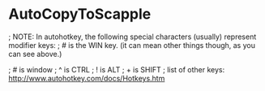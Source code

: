 # AutoCopyToScapple
; NOTE: In autohotkey, the following special characters (usually) represent modifier keys:
; # is the WIN key. (it can mean other things though, as you can see above.)

; # is window
; ^ is CTRL
; ! is ALT
; + is SHIFT
; list of other keys: http://www.autohotkey.com/docs/Hotkeys.htm
